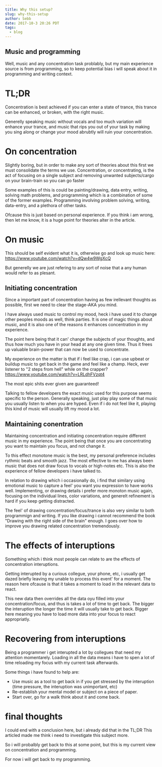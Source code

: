 ```yaml
---
title: Why this setup?
slug: why-this-setup
author: Sebb
date: 2017-10-3 20:26 PDT
tags:
  - blog
---
```

## Music and programming

Well, music and any concentration task problably, but my main experience source is from programming, so to keep potential bias i will speak about it in programming and writing context.

# TL;DR

Concentration is best achieved if you can enter a state of trance, this trance can be enhanced, or broken, with the right music.

Generelly speaking music without vocals and too much variation will enhance your trance, and music that rips you out of your task by making you sing along or change your mood abrubtly will ruin your concentration.

# On concentration

Slightly boring, but in order to make any sort of theories about this first we must consolidate the terms we use.
Concentration, or concentrating, is the act of focusing on a single subject and removing unwanted subjects/cargo on your brain-train so you can go faster

Some examples of this is could be painting/drawing, data entry, writing, solving math problems, and programming which is a combination of some of the former examples.
Programming involving problem solving, writing, data-entry, and a plethora of other tasks.

Ofcause this is just based on personal experience.
If you think i am wrong, then let me know, it is a huge point for theories alter in the article.

# On music

This should be self evident what it is, otherwise go and look up music here:
https://www.youtube.com/watch?v=dQw4w9WgXcQ

But generelly we are just refering to any sort of noise that a any human would refer to as plesant.

## Initiating concentration

Since a important part of concentration having as few irellevant thoughts as possible, first we need to clear the stage-AKA you mind.

I have always used music to control my mood, heck i have used it to change other peoples moods as well, think parties.
It is one of magic things about music, and it is also one of the reasons it enhances concentration in my experience.

The point here being that it can' change the subjects of your thoughts, and thus how much you have in your head at any one given time.
Thus it frees up valuable brain-power that can now be used to concentrate.

My experience on the matter is that if i feel like crap, i can use upbeat or buildup music to get back in the game and feel like a champ.
Heck, ever listener to "2 steps from hell" while on the crapper?
https://www.youtube.com/watch?v=LRLdhFVzqt4

The most epic shits ever given are guaranteed!

Talking to fellow developers the exact music used for this purpose seems specific to the person.
Generally speaking, just play play some of that music you usually listen to when you are hyped.
Even if i do not feel like it, playing this kind of music will usually lift my mood a lot.


## Maintaining conentration

Maintaining concentration and initiating concentration require different music in my experience.
The point being that once you are concentrating you want to maintain you focus, and not change it.

To this effect monotone music is the best, my personal preference includes rythmic beats and smooth jazz.
The most effective to me has always been music that does not draw focus to vocals or high-notes etc.
This is also the experience of fellow developers i have talked to.

In relation to drawing which i occasionally do, i find that similary using emotional music to capture a feel' you want you expression to have works well.
Implementing, or drawing details i prefer more monoton music again, focusing on the individual lines, color variations, and generelt refinement is hard if you keep getting distracted.

The feel' of drawing concentration/focus/trance is also very similar to both programmign and writing.
If you like drawing i cannot recommend the book "Drawing with the right side of the brain" enough.
I goes over how to improve you drawing related concentration tremendously.

# The effects of interuptions

Something which i think most people can relate to are the effects of concentration interuptions.

Getting interupted by a curious collegue, your phone, etc, i usually get dazed briefly leaving my unable to process this event' for a moment.
The reason here ofcause is that it takes a moment to load in the relevant data to react.

This new data then overrides all the data oyu filled into your concentration/focus, and thus is takes a lot of time to get back.
The bigger the interuption the longer the time it will usually take to get back.
Bigger here meaning you have to load more data into your focus to react appropriatly.

# Recovering from interuptions

Being a programmer i get interupted a lot by collegues that need my attention momentarely.
Loading in all the data means i have to spen a lot of time reloading my focus with my current task afterwards.

Some things i have found to help are:

* Use music as a tool to get back in if you get stressed by the interuption (time pressure, the interuption was unimportant, etc)
* Re-establish your mental model or subject on a piece of paper.
* Start over, go for a walk think about it and come back.

# final thoughts

I could end with a conclusion here, but i already did that in the TL;DR
This articled made me think i need to investigate this subject more.

So i will probalbly get back to this at some point, but this is my current view on concentration and programming.

For now i will get back to my programming.


